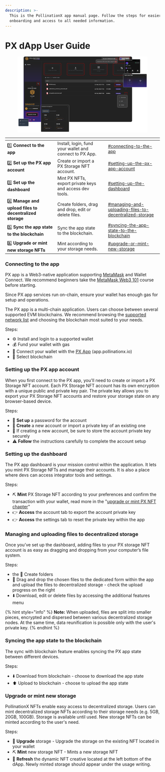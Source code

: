 ```yaml
---
description: >-
  This is the PollinationX app manual page. Follow the steps for easier
  onboarding and access to all needed information.
---
```


# PX dApp User Guide

<figure><img src="../../.gitbook/assets/drive-infographics-v3.png" alt=""><figcaption></figcaption></figure>

<table data-view="cards"><thead><tr><th></th><th></th><th data-hidden></th><th data-hidden data-card-target data-type="content-ref"></th></tr></thead><tbody><tr><td>1️⃣ <strong>Connect to the app</strong></td><td>Install, login, fund your wallet and connect to PX App.</td><td></td><td><a href="px-dapp-user-guide.md#connecting-to-the-app">#connecting-to-the-app</a></td></tr><tr><td>2️⃣ <strong>Set up the PX app account</strong></td><td>Create or import a PX Storage NFT account.</td><td></td><td><a href="px-dapp-user-guide.md#setting-up-the-px-app-account">#setting-up-the-px-app-account</a></td></tr><tr><td>3️⃣ <strong>Set up the dashboard</strong></td><td>Mint PX NFTs, export private keys and access dev tools.</td><td></td><td><a href="px-dapp-user-guide.md#setting-up-the-dashboard">#setting-up-the-dashboard</a></td></tr><tr><td>4️⃣ <strong>Manage and upload files to decentralized storage</strong></td><td>Create folders, drag and drop, edit or delete files.</td><td></td><td><a href="px-dapp-user-guide.md#managing-and-uploading-files-to-decentralized-storage">#managing-and-uploading-files-to-decentralized-storage</a></td></tr><tr><td>5️⃣ <strong>Sync the app state to the blockchain</strong></td><td>Sync the app state to the blockchain.</td><td></td><td><a href="px-dapp-user-guide.md#syncing-the-app-state-to-the-blockchain">#syncing-the-app-state-to-the-blockchain</a></td></tr><tr><td>6️⃣ <strong>Upgrade or mint new storage NFTs</strong></td><td>Mint according to your storage needs.</td><td></td><td><a href="px-dapp-user-guide.md#upgrade-or-mint-new-storage">#upgrade-or-mint-new-storage</a></td></tr></tbody></table>

### Connecting to the app

PX app is a Web3-native application supporting [MetaMask](https://support.metamask.io/getting-started/getting-started-with-metamask/) and Wallet Connect. We recommend beginners take the [MetaMask Web3 101](https://learn.metamask.io/overview) course before starting.

Since PX app services run on-chain, ensure your wallet has enough gas for setup and operations.&#x20;

The PX app is a multi-chain application. Users can choose between several supported EVM blockchains. We recommend browsing the [supported network list](https://wiki.pollinationx.io/overview/supported-networks-and-storages) and choosing the blockchain most suited to your needs.

Steps:

* ⚙️ Install and login to a supported wallet
* 💰 Fund your wallet with gas
* 🤝 Connect your wallet with the [PX App](https://app.pollinationx.io/) (app.pollinationx.io)
* 🔗 Select blockchain

### Setting up the PX app account

When you first connect to the PX app, you'll need to create or import a PX Storage NFT account. Each PX Storage NFT account has its own encryption with a unique public and private key pair. The private key allows you to export your PX Storage NFT accounts and restore your storage state on any browser-based device.

Steps:

* 🔐 **Set up** a password for the account
* 👤 **Create** a new account or import a private key of an existing one
* 🔑 If creating a new account, be sure to store the account private key securely
* ⚠️ **Follow** the instructions carefully to complete the account setup

### **Setting up the dashboard**

The PX app dashboard is your mission control within the application. It lets you mint PX Storage NFTs and manage their accounts. It is also a place where devs can access integrator tools and settings.&#x20;

Steps:

* ⛏️ **Mint** PX Storage NFT according to your preferences and confirm the transaction with your wallet, read more in the "[upgrade or mint PX NFT chapter](px-dapp-user-guide.md#upgrade-or-mint-new-storage)"
* 👉 **Access** the account tab to export the account private key
* 👉 **Access** the settings tab to reset the private key within the app

### Managing and uploading files to decentralized storage

Once you’ve set up the dashboard, adding files to your PX storage NFT account is as easy as dragging and dropping from your computer’s file system.

Steps:

* the 📂 Create folders
* 💾 Drag and drop the chosen files to the dedicated form within the app and upload the files to decentralized storage - check the upload progress on the right
* ⬇️ Download, edit or delete files by accessing the additional features menu

{% hint style="info" %}
**Note:** When uploaded, files are split into smaller pieces, encrypted and dispersed between various decentralized storage nodes. At the same time, data reunification is possible only with the user's private key.
{% endhint %}

### **Syncing the app state to the blockchain**

The sync with blockchain feature enables syncing the PX app state between different devices.&#x20;

Steps:

* ⬇️ Download from blockchain - choose to download the app state
* ⬆️ Upload to blockchain - choose to upload the app state

### Upgrade or mint new storage

PollinationX NFTs enable easy access to decentralized storage. Users can mint decentralized storage NFTs according to their storage needs (e.g. 5GB, 20GB, 100GB). Storage is available until used. New storage NFTs can be minted according to the user's need.

Steps:

* 🚀 **Upgrade** storage - Upgrade the storage on the existing NFT located in your wallet
* ⛏️ **Mint** new storage NFT - Mints a new storage NFT
* 🔄 **Refresh** the dynamic NFT creative located at the left bottom of the dApp. Newly minted storage should appear under the usage writing.

